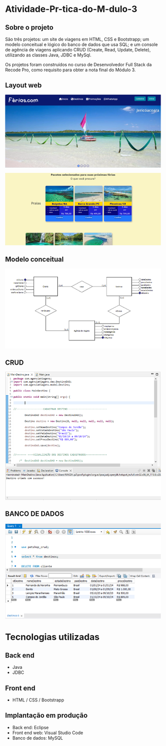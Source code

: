 # Atividade-Pr-tica-do-M-dulo-3
## Sobre o projeto

São três projetos: um site de viagens em HTML, CSS e Bootstrapp; um modelo conceitual e lógico do banco de dados que usa SQL; e um console de agência de viagens aplicando CRUD (Create, Read, Update, Delete), utilizando as classes Java, JDBC e MySql.

Os projetos foram construídos no curso de Desenvolvedor Full Stack da Recode Pro, como requisito para obter a nota final do Módulo 3.

## Layout web
![Web 1](Assets/sitepginicial.png)

![Web 2](Assets/pacotesviagens.png)

## Modelo conceitual
![Web 1](Assets/modelagem_site_de_viagens.png)

## CRUD
![Web 1](Assets/BackendDestinos.png)

## BANCO DE DADOS
![Web 1](Assets/sql_destinos.png)


# Tecnologias utilizadas
## Back end
- Java
- JDBC

## Front end
- HTML / CSS / Bootstrapp

## Implantação em produção
- Back end: Eclipse
- Front end web: Visual Studio Code
- Banco de dados: MySQL

